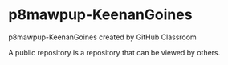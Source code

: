 # p8mawpup-KeenanGoines
p8mawpup-KeenanGoines created by GitHub Classroom

A public repository is a repository that can be viewed by others.
